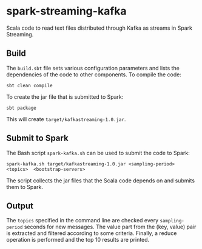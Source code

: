 # spark-streaming-kafka
Scala code to read text files distributed through Kafka as streams in Spark Streaming.

## Build
The `build.sbt` file sets various configuration parameters and lists the dependencies of the code to other components. 
To compile the code:
```
sbt clean compile
```
To create the jar file that is submitted to Spark:
```
sbt package
```
This will create `target/kafkastreaming-1.0.jar`.

## Submit to Spark
The Bash script `spark-kafka.sh` can be used to submit the code to Spark:
```
spark-kafka.sh target/kafkastreaming-1.0.jar <sampling-period>  <topics>  <bootstrap-servers>
```
The script collects the jar files that the Scala code depends on and submits them to Spark.

## Output
The `topics` specified in the command line are checked every `sampling-period` seconds for new 
messages.  The value part from the (key, value) pair is extracted and filtered according to
some criteria. Finally, a reduce operation is performed and the top 10 results are printed.

